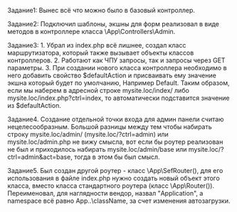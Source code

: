 Задание1: Вынес всё что можно было в базовый контроллер.

Задание2: Подключил шаблоны, экшны для форм реализовал в виде методов в контроллере класса \App\Controllers\Admin.

Задание3: 1. Убрал из index.php всё лишнее, создал класс маршрутизатора, который также вызывает объекты классов контроллеров.
          2. Работают как ЧПУ запросы, так и запросы через GET параметры.
          3. При создании нового класса контроллера необходимо в него добавить свойство $defaultAction и присваивать ему значение
          экшна который будет по умолчанию, Например Default. Таким образом, если мы наберем в адресной строке mysite.loc/index/
          либо mysite.loc/index.php?ctrl=index, то автоматически подставится значение из $defaultAction.

Задание4. Создание отдельной точки входа для админ панели считаю нецелесообразным. Большой разницы между тем чтобы набирать
строку mysite.loc/admin/ (mysite.loc/?ctrl=admin) или mysite.loc/admin.php не вижу смысла, вот если бы роутер реализован
не был и приходилось набирать mysite.loc/admin/base или mysite.loc/?ctrl=admin&act=base, тогда в этом бы был смысл.

Задание5. Был создан другой роутер - класс \App\SefRouter(), для его использования в файле index.php нужно создать новый
объект этого класса, вместо класса стандартного роутера (класс \App\Router()). Переименовал, для наглядности вендор, назвал
"Application", а namespace всё равно App\..\className, за счет изменения автозагрузки.